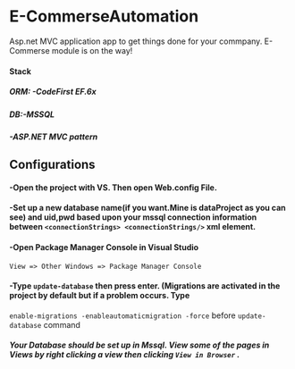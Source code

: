 # E-CommerseAutomation
Asp.net MVC application app to get things done for your commpany. E-Commerse module is on the way!
#### Stack
 ##### ORM: -CodeFirst EF.6x 
 ##### DB:-MSSQL 
 ##### -ASP.NET MVC pattern

## Configurations  
#### -Open the project with VS. Then open Web.config File.
#### -Set up a new database name(if you want.Mine is dataProject as you can see) and uid,pwd based upon your mssql connection information between ```<connectionStrings> <connectionStrings/>``` xml element.
#### -Open Package Manager Console in Visual Studio 
  ```View => Other Windows => Package Manager Console```
#### -Type ```update-database``` then press enter. (Migrations are activated in the project by default but if a problem occurs. Type 
  ```enable-migrations -enableautomaticmigration -force```
  before ```update-database``` command
##### Your Database should be set up in Mssql. View some of the pages in Views by right clicking a view then clicking ```View in Browser``` .
